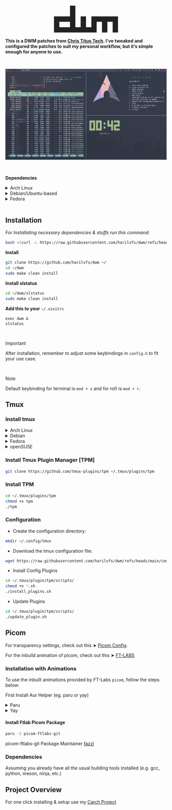 <p align="center">
  <img src="https://github.com/harilvfs/assets/blob/main/dwm/Dwm.svg.png" alt="Terminal" width="200">
</p>

<strong>**This is a DWM patches from [Chris Titus Tech](https://github.com/ChrisTitusTech/dwm-titus). I’ve tweaked and configured the patches to suit my personal workflow, but it’s simple enough for anyone to use.** </strong>

<br>
  
![Terminal](https://github.com/harilvfs/assets/blob/main/dwm/dwm.png)

<br>

<strong>**Dependencies** </strong>

<details>
  <summary>Arch Linux</summary>

```bash
sudo pacman -S --needed --noconfirm base-devel libx11 libxinerama libxft imlib2 libxcb git unzip flameshot lxappearance feh mate-polkit meson libev uthash libconfig meson ninja
```

</details> <details> <summary>Debian/Ubuntu-based</summary>

```bash
sudo apt install -y build-essential libx11-dev libxinerama-dev libxft-dev libimlib2-dev libx11-xcb-dev libfontconfig1 libx11-6 libxft2 libxinerama1 libxcb-res0-dev git unzip flameshot lxappearance feh mate-polkit meson ninja-build
```
</details> <details> <summary>Fedora</summary>

```bash
sudo dnf install -y libX11-devel libXinerama-devel libXft-devel imlib2-devel libxcb-devel unzip flameshot lxappearance feh mate-polkit meson ninja-build
```

</details>

<br>

## Installation

*For Installating necessary dependencies & stuffs run this command:*
```bash
bash <(curl -L https://raw.githubusercontent.com/harilvfs/dwm/refs/heads/main/setup.sh)
```

<strong>**Install** </strong>

```bash
git clone https://github.com/harilvfs/dwm ~/
cd ~/dwm
sudo make clean install
```

<strong>Install slstatus</strong>

```bash
cd ~/dwm/slstatus
sudo make clean install
```

**Add this to your** `~/.xinitrc`

```
exec dwm &
slstatus
```

<br>

> [!IMPORTANT]
> After installation, remember to adjust some keybindings in `config.h` to fit your use case.

<br>

> [!NOTE]
> Default keybinding for terminal is `mod + x` and for rofi is `mod + r`.

## Tmux

### Install tmux

<details>
  <summary>Arch Linux</summary>
  
```bash
sudo pacman -S tmux
```

</details>

<details>
  <summary>Debian</summary>

```bash
sudo apt install tmux
```

</details>

<details>
  <summary>Fedora</summary>
  
```bash
sudo dnf install tmux
```

</details>

<details>
  <summary>openSUSE</summary>
  
```bash
sudo zypper install tmux
```

</details>

### Install Tmux Plugin Manager [TPM]

```bash
git clone https://github.com/tmux-plugins/tpm ~/.tmux/plugins/tpm
```

### Install TPM

```bash
cd ~/.tmux/plugins/tpm
chmod +x tpm
./tpm
```

### Configuration

- Create the configuration directory:

```bash
mkdir ~/.config/tmux
```

- Download the tmux configuration file:

```bash
wget https://raw.githubusercontent.com/harilvfs/dwm/refs/heads/main/config/tmux/tmux.conf ~/.config/tmux/
```

- Install Config Plugins

```bash
cd ~/.tmux/plugin/tpm/scripts/
chmod +x *.sh
./install_plugins.sh
```

- Update Plugins

```bash
cd ~/.tmux/plugin/tpm/scripts/
./update_plugin.sh
```

## Picom

For transparency settings, check out this ➤ [Picom Config](https://raw.githubusercontent.com/harilvfs/i3wmdotfiles/main/picom/picom.conf).

For the inbuild animation of picom, check out this ➤ [FT-LABS](https://github.com/FT-Labs/picom)

### Installation with Animations

To use the inbuilt animations provided by FT-Labs `picom`, follow the steps below:

First Install Aur Helper (eg. paru or yay)

<details>
  <summary>Paru</summary>

```bash
sudo pacman -S --needed base-devel
git clone https://aur.archlinux.org/paru.git
cd paru
makepkg -si
```

</details>

<details>
  <summary>Yay</summary>

```bash
sudo pacman -S --needed git base-devel
git clone https://aur.archlinux.org/yay.git
cd yay
makepkg -si
```

</details>

#### Install Ftlab Picom Package

```bash
paru -S picom-ftlabs-git
```

picom-ftlabs-git Package Maintainer [fazzi](https://gitlab.com/fazzi/)

### Dependencies

Assuming you already have all the usual building tools installed (e.g. gcc, python, meson, ninja, etc.)

## Project Overview
For one click installing & setup use my [Carch Project](https://github.com/harilvfs/carch)

